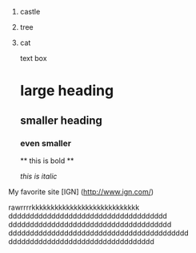 1. castle
2. tree
3. cat

    text box

    # large heading
    ## smaller heading
    ### even smaller 

    ** this is bold **

    *this is italic*


My favorite site [IGN] (http://www.ign.com/)

rawrrrrkkkkkkkkkkkkkkkkkkkkkkkkkkkk
ddddddddddddddddddddddddddddddddddddd
dddddddddddddddddddddddddddddddddddddd
dddddddddddddddddddddddddddddddddddddddddd
dddddddddddddddddddddddddddddddddd



